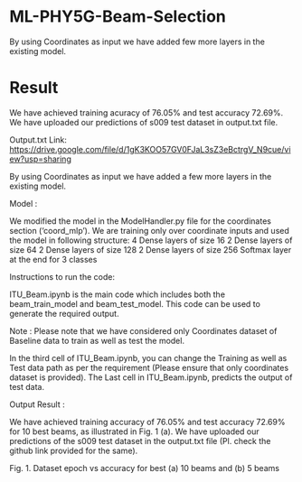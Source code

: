 # ML-PHY5G-Beam-Selection
By using Coordinates as input we have added few more layers in the existing model. 



# Result
We have achieved training acuracy of 76.05% and test accuracy 72.69%. We have uploaded our predictions of s009 test dataset in output.txt file.

Output.txt Link: https://drive.google.com/file/d/1gK3KOO57GV0FJaL3sZ3eBctrgV_N9cue/view?usp=sharing 


By using Coordinates as input we have added a few more layers in the existing model.

Model : 

We modified the model in the ModelHandler.py file for the coordinates section (‘coord_mlp’). We are training only over coordinate inputs and used the model in following structure:
4 Dense layers of size 16
2 Dense layers of size 64
2 Dense layers of size 128
2 Dense layers of size 256
Softmax layer at the end for 3 classes


Instructions to run the code:

ITU_Beam.ipynb is the main code which includes both the beam_train_model and beam_test_model. This code can be used to generate the required output.

Note : Please note that we have considered only Coordinates dataset of Baseline data to train as well as test the model. 

In the third cell of ITU_Beam.ipynb, you can change the Training as well as Test data path as per the requirement (Please ensure that only coordinates dataset is provided).
The Last cell in ITU_Beam.ipynb, predicts the output of test data.



Output Result :

We have achieved training accuracy of 76.05% and test accuracy 72.69% for 10 best beams, as illustrated in Fig. 1 (a). We have uploaded our predictions of the s009 test dataset in the output.txt file (Pl. check the github link provided for the same). 


Fig. 1. Dataset epoch vs accuracy for best (a) 10 beams and (b) 5 beams
